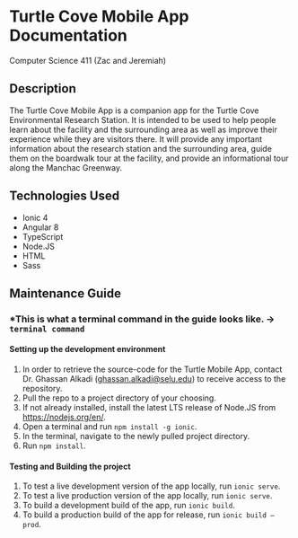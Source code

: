 # Turtle Cove Mobile App Documentation

Computer Science 411 (Zac and Jeremiah)

## Description

The Turtle Cove Mobile App is a companion app for the Turtle Cove Environmental Research Station. It is intended to be used to help people learn about the facility and the surrounding area as well as improve their experience while they are visitors there. It will provide any important information about the research station and the surrounding area, guide them on the boardwalk tour at the facility, and provide an informational tour along the Manchac Greenway.

## Technologies Used

-	Ionic 4
-	Angular 8
-	TypeScript
-	Node.JS
-	HTML
-	Sass

## Maintenance Guide
### *This is what a terminal command in the guide looks like. -> `terminal command`
#### Setting up the development environment
1.  In order to retrieve the source-code for the Turtle Mobile App, contact Dr. Ghassan Alkadi (ghassan.alkadi@selu.edu) to receive access to the repository.
2.  Pull the repo to a project directory of your choosing.
3.  If not already installed, install the latest LTS release of Node.JS from https://nodejs.org/en/.
4.  Open a terminal and run `npm install -g ionic`.
5.  In the terminal, navigate to the newly pulled project directory.
6.  Run `npm install`.
#### Testing and Building the project 
1.  To test a live development version of the app locally, run `ionic serve`.
2.  To test a live production version of the app locally, run `ionic serve`.
3.  To build a development build of the app, run `ionic build`.
4.  To build a production build of the app for release, run `ionic build –prod`.
